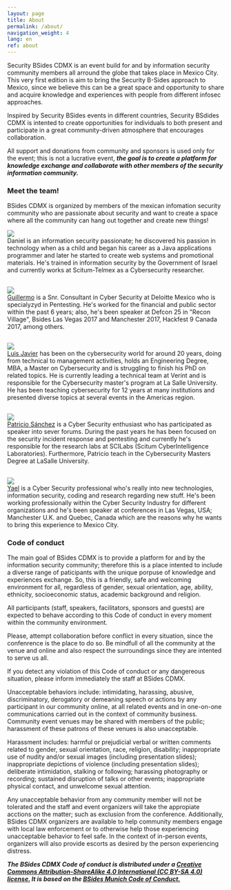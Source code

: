 ```yaml
---
layout: page
title: About
permalink: /about/
navigation_weight: 4
lang: en
ref: about
---
```


Security BSides CDMX is an event build for and by information security community members all arround the globe that takes place in Mexico City. This very first edition is aim to bring the Security B-Sides approach to Mexico, since we believe this can be a great space and opportunity to share and acquire knowledge and experiences with people from different infosec approaches.

Inspired by Security BSides events in different countries, Security BSdides CDMX is intented to create opportunities for individuals to both present and participate in a great community-driven atmosphere that encourages collaboration. 

All support and donations from community and sponsors is used only for the event; this is not a lucrative event, ***the goal is to create a platform for knowledge exchange and collaborate with other members of the security information community.***

### Meet the team!

BSides CDMX is organized by members of the mexican infomation security community who are passionate about security and want to create a space where all the community can hang out together and create new things!

<div class="table">
	<div class="row">
  		<div class="col-sm-2"><img src='../pictures/Daniel.png' class='avatar' /></div>
  		<div class="col-sm-10">
  			Daniel is an information security passionate; he discovered his passion in technology when as a child and began his career as a Java applications programmer and later he started to create web systems and promotional materials. He's trained in information security by the Government of Israel and currently works at Scitum-Telmex as a Cybersecurity researcher.
  		</div>
	</div>
	<div class="row">
  		<div class="col-sm-2"><h2/></div>
  		<div class="col-sm-2"><h2/></div>
	</div>
	<div class="row">
  		<div class="col-sm-2"><img src='../pictures/Guillermo.png' class='avatar' /></div>
  		<div class="col-sm-10">
  			<a href="https://twitter.com/bym0m0">Guillermo</a> is a Snr. Consultant in Cyber ​​Security at Deloitte Mexico who is specialyzyd in Pentesting. He's worked for the financial and public sector within the past 6 years; also, he's been speaker at Defcon 25 in "Recon Village", Bsides Las Vegas 2017 and Manchester 2017, Hackfest 9 Canada 2017, among others.
  		</div>
	</div> 
	<div class="row">
      <div class="col-sm-2"><h2/></div>
      <div class="col-sm-2"><h2/></div>
  </div>
  <div class="row">
      <div class="col-sm-2"><img src='../pictures/Luis.png' class='avatar' /></div>
      <div class="col-sm-10">
        <a href="https://twitter.com/astrohack">Luis Javier</a> has been on the cybersecurity world for around 20 years, doing from technical to management activities, holds an Engineering Degree, MBA, a Master on Cybersecurity and is struggling to finish his PhD on related topics. He is currently leading a technical team at Verint and is responsible for the Cybersecurity master's program at La Salle University. He has been teaching cybersecurity for 12 years at many institutions and presented diverse topics at several events in the Americas region.
      </div>
  </div>
  <div class="row">
      <div class="col-sm-2"><h2/></div>
      <div class="col-sm-2"><h2/></div>
  </div>
	<div class="row">
  		<div class="col-sm-2"><img src='../pictures/Patricio.png' class='avatar' /></div>
  		<div class="col-sm-10">
  			<a href="https://twitter.com/darkslaker">Patricio Sánchez</a> is a Cyber ​​Security enthusiast who has participated as speaker into sever forums. During the past years he has been focused on the security incident response and pentesting and currently he's responsible for the research labs at SCILabs (Scitum CyberIntelligence Laboratories). Furthermore, Patricio teach in the Cybersecurity Masters Degree at LaSalle University.
  		</div>
	</div>
	<div class="row">
  		<div class="col-sm-2"><h2/></div>
  		<div class="col-sm-2"><h2/></div>
	</div>
	<div class="row">
  		<div class="col-sm-2"><img src='../pictures/Yael.png' class='avatar' /></div>
  		<div class="col-sm-10">
  			<a href="https://twitter.com/zkvL7"> Yael</a> is a Cyber ​​Security professional who's really into new technologies, information security, coding and research regarding new stuff. He's been working professionally within the Cyber ​​Security Industry for different organizations and he's been speaker at conferences in Las Vegas, USA; Manchester U.K. and Quebec, Canada which are the reasons why he wants to bring this experience to Mexico City.
  		</div>
	</div>
</div>

### Code of conduct
The main goal of BSides CDMX is to provide a platform for and by the information security community; therefore this is a place intented to include a diverse range of paticipants with the unique porpuse of knowledge and experiences exchange. So, this is a friendly, safe and welcoming environment for all, regardless of gender, sexual orientation, age, ability, ethnicity, socioeconomic status, academic background and religion.

All participants (staff, speakers, facilitators, sponsors and guests) are expected to behave according to this Code of conduct in every moment within the community environment.

Please, attempt collaboration before conflict in every situation, since the confenrence is the place to do so. Be mindfull of all the community at the venue and online and also respect the surroundings since they are intented to serve us all. 

If you detect any violation of this Code of conduct or any dangereous situation, please inform immediately the staff at BSides CDMX.

Unacceptable behaviors include: intimidating, harassing, abusive, discriminatory, derogatory or demeaning speech or actions by any participant in our community online, at all related events and in one-on-one communications carried out in the context of community business. Community event venues may be shared with members of the public; harassment of these patrons of these venues is also unacceptable.

Harassment includes: harmful or prejudicial verbal or written comments related to gender, sexual orientation, race, religion, disability; inappropriate use of nudity and/or sexual images (including presentation slides); inappropriate depictions of violence (including presentation slides); deliberate intimidation, stalking or following; harassing photography or recording; sustained disruption of talks or other events; inappropriate physical contact, and unwelcome sexual attention.

Any unacceptable behavior from any community member will not be tolerated and the staff and event organizers will take the appropiate acctions on the matter; such as exclusion from the conference. Additionally, BSides CDMX organizers are available to help community members engage with local law enforcement or to otherwise help those experiencing unacceptable behavior to feel safe. In the context of in-person events, organizers will also provide escorts as desired by the person experiencing distress.

***The BSides CDMX Code of conduct is distributed under a [Creative Commons Attribution-ShareAlike 4.0 International (CC BY-SA 4.0) license.](https://creativecommons.org/licenses/by-sa/4.0/) It is based on the [BSides Munich Code of Conduct.](http://www.bsidesmunich.org/codeofconduct/)***